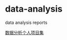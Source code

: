 # data-analysis
data analysis reports

[数据分析个人项目集](https://heinz-lxy.github.io/data-analysis/index.html)
